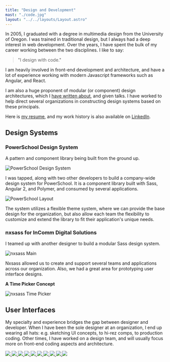 ```yaml
---
title: "Design and Development"
mast: "./code.jpg"
layout: "../../layouts/Layout.astro"
---
```


In 2005, I graduated with a degree in multimedia design from the University of Oregon. I was trained in traditional design, but I always had a deep interest in web development. Over the years, I have spent the bulk of my career working between the two disciplines. I like to say: 

>"I design with code."

I am heavily involved in front-end development and architecture, and have a lot of experience working with modern Javascript frameworks such as Angular, and React. 

I am also a huge proponent of modular (or component) design architectures, which I [have written about](https://medium.com/objects-in-space/objects-in-space-f6f404727#.u7nezzji9), and given talks. I have worked to help direct several organizations in constructing design systems based on these principals. 

Here is [my resume](https://docs.google.com/document/d/1PfFxQgbXlFGRd_xbFDfXSMPG8BSVwuSlZfKVpsGmPkw/edit?usp=sharing), and my work history is also available on [LinkedIn](https://www.linkedin.com/in/andrewdc).

<h2 class="recent-header"><span>Design Systems</span></h2>

### PowerSchool Design System

A pattern and component library being built from the ground up.

![PowerSchool Design System](./pds.jpg)

I was tapped, along with two other developers to build a company-wide design system for PowerSchool. It is a component library built with Sass, Angular 2, and Polymer, and consumed by several applications. 

![PowerSchool Layout](./pds-layout.jpg)

The system utilizes a flexible theme system, where we can provide the base design for the organization, but also allow each team the flexibility to customize and extend the library to fit their application's unique needs. 

### nxsass for InComm Digital Solutions

I teamed up with another designer to build a modular Sass design system. 

![nxsass Main](./nxsass-main.png)

Nxsass allowed us to create and support several teams and applications across our organization. Also, we had a great area for prototyping user interface designs.

**A Time Picker Concept**

![nxsass Time Picker](./nxsass-time.png)

<h2 class="recent-header"><span>User Interfaces</span></h2>

My specialty and experience bridges the gap between designer and developer. When I have been the sole designer at an organization, I end up wearing all hats: e.g. sketching UI concepts, to hi-rez comps, to production coding. Other times, I have worked on a design team, and will usually focus more on front-end coding aspects and architecture. 
   
<div class="grid">
  <a href='./prac-perf-full.jpg'>
    <img src='prac-perf-full.jpg' />
  </a>
  <a href='./pp-report-full.jpg'>
    <img src='pp-report-full.jpg' />
  </a>
  <a href='./ia2-full1.jpg'>
    <img src='ia2-full1.jpg' />
  </a>
  <a href='./fblegions-full.jpg'>
    <img src='fblegions-full.jpg' />
  </a>
  <a href='./legions-full.jpg'>
    <img src='legions-full.jpg' />
  </a>
  <a href='./ipad-full.jpg'>
    <img src='ipad-full.jpg' />
  </a>
  <a href='./ccr-full.jpg'>
    <img src='ccr-full.jpg' />
  </a>
  <a href='./bowtech.jpg'>
    <img src='bowtech.jpg' />
  </a>
  <a href='./bowtech-full.jpg'>
    <img src='bowtech-full.jpg' />
  </a>
  <a href='./minimal-full.jpg'>
    <img src='minimal-full.jpg' />
  </a>


</div>
